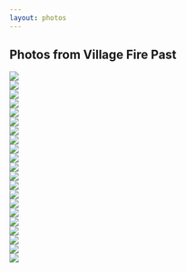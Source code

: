 ```yaml
---
layout: photos
---
```


## Photos from Village Fire Past

<div class="center"><img src="images/gallery/babbling creek.jpg"></div>

<div class="center"><img src="images/gallery/big ring of people.jpg"></div>

<div class="center"><img src="images/gallery/bo in variety show.jpg"></div>

<div class="center"><img src="images/gallery/bigcircle.jpg"></div>

<div class="center"><img src="images/gallery/circle.jpg"></div>

<div class="center"><img src="images/gallery/cottonwood.JPG"></div>

<div class="center"><img src="images/gallery/earth mandala.jpg"></div>

<div class="center"><img src="images/gallery/familysing.JPG"></div>

<div class="center"><img src="images/gallery/fire2.jpg"></div>

<div class="center"><img src="images/gallery/kidsdance.jpg"></div>

<div class="center"><img src="images/gallery/kidsplay.jpg"></div>

<div class="center"><img src="images/gallery/laurence and pella.JPG"></div>

<div class="center"><img src="images/gallery/moss on bluff.JPG"></div>

<div class="center"><img src="images/gallery/sky and eagle.jpg"></div>

<div class="center"><img src="images/gallery/songfire.jpg"></div>

<div class="center"><img src="images/gallery/tent close up.JPG"></div>

<div class="center"><img src="images/gallery/tent in the distance.JPG"></div>

<div class="center"><img src="images/gallery/VFyoungppl.jpg"></div>

<div class="center"><img src="images/gallery/welcome.jpg"></div>

<div class="center"><img src="images/gallery/whitman.jpg"></div>

<div class="center"><img src="images/gallery/whitney dancing.jpg"></div>

